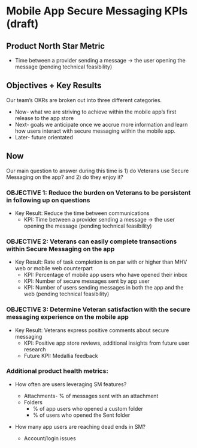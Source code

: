 # Mobile App Secure Messaging KPIs (draft)

## Product North Star Metric 
* Time between a provider sending a message -> the user opening the message (pending technical feasibility) 

## Objectives + Key Results
Our team’s OKRs are broken out into three different categories. 
* Now- what we are striving to achieve within the mobile app’s first release to the app store 
* Next- goals we anticipate once we accrue more information and learn how users interact with secure messaging within the mobile app. 
* Later- future orientated 

## Now
Our main question to answer during this time is 1) do Veterans use Secure Messaging on the app? and 2) do they enjoy it? 

### OBJECTIVE 1: Reduce the burden on Veterans to be persistent in following up on questions
* Key Result: Reduce the time between communications 
  * KPI: Time between a provider sending a message -> the user opening the message (pending technical feasibility) 

### OBJECTIVE 2: Veterans can easily complete transactions within Secure Messaging on the app
* Key Result: Rate of task completion is on par with or higher than MHV web or mobile web counterpart
   * KPI: Percentage of mobile app users who have opened their inbox
   * KPI: Number of secure messages sent by app user
   * KPI: Number of users sending messages in both the app and the web (pending technical feasibility)


### OBJECTIVE 3: Determine Veteran satisfaction with the secure messaging experience on the mobile app
* Key Result: Veterans express positive comments about secure messaging
    * KPI: Positive app store reviews, additional insights from future user research
    * Future KPI: Medallia feedback  

### Additional product health metrics: 
* How often are users leveraging SM features?
  * Attachments- % of messages sent with an attachment
  * Folders
    * % of app users who opened a custom folder
    * % of users who opened the Sent folder

* How many app users are reaching dead ends in SM?
  * Account/login issues     

